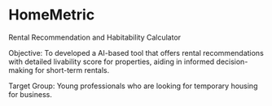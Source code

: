 # HomeMetric
Rental Recommendation and Habitability Calculator

Objective: To developed a AI-based tool that offers rental recommendations with detailed livability score for properties, aiding in informed decision-making for short-term rentals.

Target Group: Young professionals who are looking for temporary housing for business.
